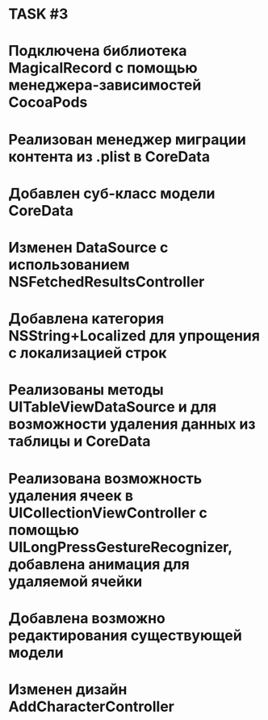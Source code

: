 # TASK #3

# Подключена библиотека MagicalRecord с помощью менеджера-зависимостей CocoaPods
# Реализован менеджер миграции контента из .plist в CoreData
# Добавлен суб-класс модели CoreData
# Изменен DataSource с использованием NSFetchedResultsController
# Добавлена категория NSString+Localized для упрощения с локализацией строк
# Реализованы методы UITableViewDataSource и для возможности удаления данных из таблицы и CoreData
# Реализована возможность удаления ячеек в UICollectionViewController с помощью UILongPressGestureRecognizer, добавлена анимация для удаляемой ячейки
# Добавлена возможно редактирования существующей модели
# Изменен дизайн AddCharacterController
